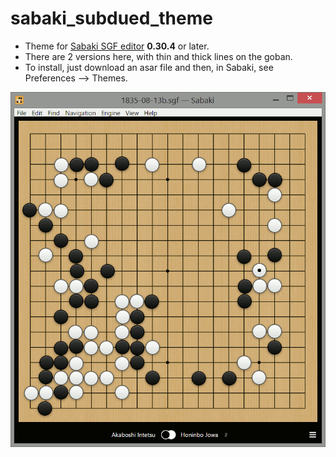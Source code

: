 # sabaki_subdued_theme

* Theme for [Sabaki SGF editor](https://github.com/yishn/Sabaki) **0.30.4** or later.
* There are 2 versions here, with thin and thick lines on the goban.
* To install, just download an asar file and then, in Sabaki, see Preferences --> Themes.

![Theme Screenshot](https://raw.githubusercontent.com/fohristiwhirl/sabaki_subdued_theme/master/screenshot.gif)
